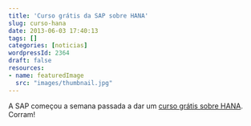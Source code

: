 ```yaml
---
title: 'Curso grátis da SAP sobre HANA'
slug: curso-hana
date: 2013-06-03 17:40:13
tags: []
categories: [noticias]
wordpressId: 2364
draft: false
resources:
- name: featuredImage
  src: "images/thumbnail.jpg"
---
```

A SAP começou a semana passada a dar um [curso grátis sobre HANA][1]. Corram!

   [1]: https://open.sap.com (curso sobre HANA)
